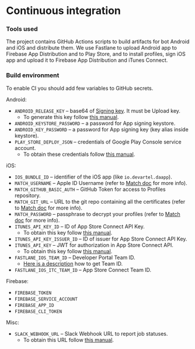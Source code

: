 Continuous integration
===

### Tools used

The project contains GitHub Actions scripts to build artifacts for bot Android and iOS and distribute them.
We use Fastlane to upload Android app to Firebase App Distribution and to Play Store, and to install profiles, 
sign iOS app and upload it to Firebase App Distribution and iTunes Connect.

### Build environment

To enable CI you should add few variables to GitHub secrets.

Android:
- `ANDROID_RELEASE_KEY` – base64 of [Signing key](https://developer.android.com/studio/publish/app-signing#certificates-keystores). It must be Upload key.
  - To generate this key follow [this manual](https://developer.android.com/studio/publish/app-signing#generate-key). 
- `ANDROID_KEYSTORE_PASSWORD` – a password for App signing keystore.
- `ANDROID_KEY_PASSWORD` – a password for App signing key (key alias inside keystore).
- `PLAY_STORE_DEPLOY_JSON` – credentials of Google Play Console service account. 
  - To obtain these credentials follow [this manual](https://docs.fastlane.tools/actions/upload_to_play_store/).

iOS:
- `IOS_BUNDLE_ID` – identifier of the iOS app (like `io.devartel.daapp`).
- `MATCH_USERNAME` – Apple ID Username (refer to [Match doc](https://docs.fastlane.tools/actions/match/) for more info).
- `MATCH_GITHUB_BASIC_AUTH` – GitHub Token for access to Profiles repository.  
- `MATCH_GIT_URL` – URL to the git repo containing all the certificates (refer to [Match doc](https://docs.fastlane.tools/actions/match/) for more info).
- `MATCH_PASSWORD` – passphrase to decrypt your profiles (refer to [Match doc](https://docs.fastlane.tools/actions/match/) for more info).
- `ITUNES_API_KEY_ID` – ID of App Store Connect API Key.
  - To obtain this key follow [this manual](https://developer.apple.com/documentation/appstoreconnectapi/creating_api_keys_for_app_store_connect_api).
- `ITUNES_API_KEY_ISSUER_ID` – ID of issuer for App Store Connect API Key.
- `ITUNES_API_KEY` – JWT for authorization in App Store Connect API. 
  - To obtain this key follow [this manual](https://developer.apple.com/documentation/appstoreconnectapi/creating_api_keys_for_app_store_connect_api).
- `FASTLANE_IOS_TEAM_ID` – Developer Portal Team ID.
  - [Here is a description](https://developer.apple.com/help/account/manage-your-team/locate-your-team-id/) how to get Team ID.
- `FASTLANE_IOS_ITC_TEAM_ID` – App Store Connect Team ID.

Firebase:
- `FIREBASE_TOKEN`
- `FIREBASE_SERVICE_ACCOUNT`
- `FIREBASE_APP_ID`
- `FIREBASE_CLI_TOKEN`

Misc:
- `SLACK_WEBHOOK_URL` – Slack Webhook URL to report job statuses.
  - To obtain this URL follow [this manual](https://api.slack.com/messaging/webhooks).